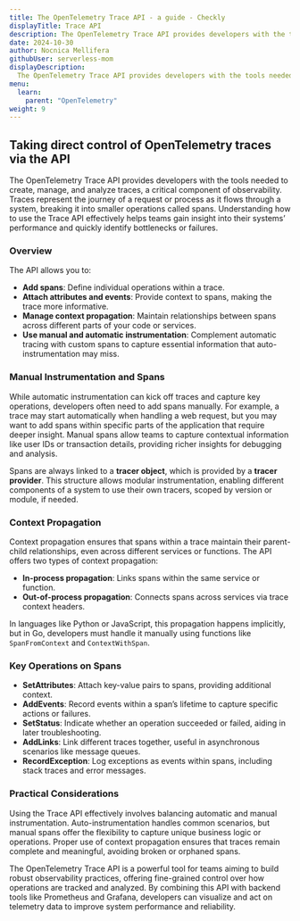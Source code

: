 ```yaml
---
title: The OpenTelemetry Trace API - a guide - Checkly
displayTitle: Trace API
description: The OpenTelemetry Trace API provides developers with the tools needed to create, manage, and analyze traces, a critical component of observability.
date: 2024-10-30
author: Nocnica Mellifera
githubUser: serverless-mom
displayDescription: 
  The OpenTelemetry Trace API provides developers with the tools needed to create, manage, and analyze traces, a critical component of observability.
menu:
  learn:
    parent: "OpenTelemetry"
weight: 9
---
```

## Taking direct control of OpenTelemetry traces via the API

The OpenTelemetry Trace API provides developers with the tools needed to create, manage, and analyze traces, a critical component of observability. Traces represent the journey of a request or process as it flows through a system, breaking it into smaller operations called spans. Understanding how to use the Trace API effectively helps teams gain insight into their systems’ performance and quickly identify bottlenecks or failures.

### Overview

The API allows you to:

- **Add spans**: Define individual operations within a trace.
- **Attach attributes and events**: Provide context to spans, making the trace more informative.
- **Manage context propagation**: Maintain relationships between spans across different parts of your code or services.
- **Use manual and automatic instrumentation**: Complement automatic tracing with custom spans to capture essential information that auto-instrumentation may miss.

### Manual Instrumentation and Spans

While automatic instrumentation can kick off traces and capture key operations, developers often need to add spans manually. For example, a trace may start automatically when handling a web request, but you may want to add spans within specific parts of the application that require deeper insight. Manual spans allow teams to capture contextual information like user IDs or transaction details, providing richer insights for debugging and analysis.

Spans are always linked to a **tracer object**, which is provided by a **tracer provider**. This structure allows modular instrumentation, enabling different components of a system to use their own tracers, scoped by version or module, if needed.

### Context Propagation

Context propagation ensures that spans within a trace maintain their parent-child relationships, even across different services or functions. The API offers two types of context propagation:

- **In-process propagation**: Links spans within the same service or function.
- **Out-of-process propagation**: Connects spans across services via trace context headers.

In languages like Python or JavaScript, this propagation happens implicitly, but in Go, developers must handle it manually using functions like `SpanFromContext` and `ContextWithSpan`.

### Key Operations on Spans

- **SetAttributes**: Attach key-value pairs to spans, providing additional context.
- **AddEvents**: Record events within a span’s lifetime to capture specific actions or failures.
- **SetStatus**: Indicate whether an operation succeeded or failed, aiding in later troubleshooting.
- **AddLinks**: Link different traces together, useful in asynchronous scenarios like message queues.
- **RecordException**: Log exceptions as events within spans, including stack traces and error messages.

### Practical Considerations

Using the Trace API effectively involves balancing automatic and manual instrumentation. Auto-instrumentation handles common scenarios, but manual spans offer the flexibility to capture unique business logic or operations. Proper use of context propagation ensures that traces remain complete and meaningful, avoiding broken or orphaned spans.

The OpenTelemetry Trace API is a powerful tool for teams aiming to build robust observability practices, offering fine-grained control over how operations are tracked and analyzed. By combining this API with backend tools like Prometheus and Grafana, developers can visualize and act on telemetry data to improve system performance and reliability.